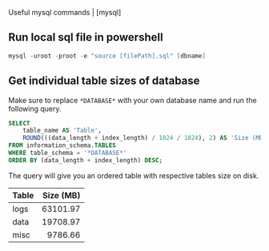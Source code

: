 Useful mysql commands | [mysql]

## Run local sql file in powershell

```powershell
mysql -uroot -proot -e "source [filePath].sql" [dbname]
```


## Get individual table sizes of database

Make sure to replace `*DATABASE*` with your own database name and run the following query.

```sql
SELECT 
    table_name AS 'Table', 
    ROUND(((data_length + index_length) / 1024 / 1024), 2) AS 'Size (MB)'
FROM information_schema.TABLES 
WHERE table_schema = '*DATABASE*'
ORDER BY (data_length + index_length) DESC;
```

The query will give you an ordered table with respective tables size on disk.

| Table                                                            | Size (MB) |
|------------------------------------------------------------------|----------:|
| logs                                                             |  63101.97 |
| data                                                             |  19708.97 |
| misc                                                             |   9786.66 |



